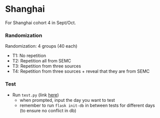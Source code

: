 # Shanghai
For Shanghai cohort 4 in Sept/Oct.  

### Randomization
Randomization: 4 groups (40 each)
- T1: No repetition
- T2: Repetition all from SEMC
- T3: Repetition from three sources
- T4: Repetition from three sources + reveal that they are from SEMC

### Test
- Run `test.py` (link [here](https://github.com/lizzij/PowerOfRepetition/blob/master/distribution/chatbot/shanghai/test.py))
  - when prompted, input the day you want to test
  - remember to run `flask init-db` in between tests for different days (to ensure no conflict in db)
